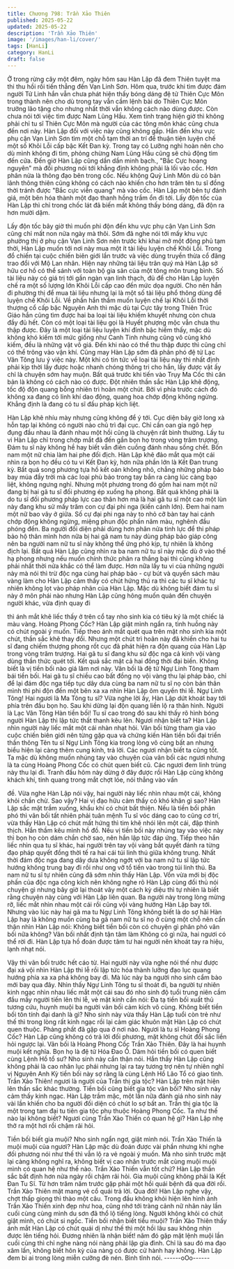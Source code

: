 ```yaml
---
title: Chương 798: Trần Xảo Thiên
published: 2025-05-22
updated: 2025-05-22
description: 'Trần Xảo Thiên'
image: '/images/han-li/cover/'
tags: [HanLi]
category: HanLi
draft: false
---
```


Ở trong rừng cây một đêm, ngày hôm sau Hàn Lập đã đem Thiên
tuyệt ma thi thu hồi rồi tiến thẳng đến Vạn Linh Sơn.
Hôm qua, trước khi tìm được đám người Tử Linh hắn vẫn chưa
phát hiện thấy bóng dáng đệ tử Thiên Cực Môn trong thành nên
cho dù trong tay vẫn cầm lệnh bài do Thiên Cực Môn trưởng lão
tặng cho nhưng nhất thời vẫn không cách nào dùng được. Còn
chưa nói tới việc tìm được Nam Lũng Hầu.
Xem tình trạng hiện giờ thì không phải chỉ tu sĩ Thiên Cực Môn
mà người của các tông môn khác cũng chưa đến nơi này.
Hàn Lập đối với việc này cũng không gấp. Hắn đến khu vực phụ
cận Vạn Linh Sơn tìm một chỗ tạm thời an trí để thuận tiện luyện
chế một số Khôi Lỗi cấp bậc Kết Đan kỳ.
Trong tay có Lưỡng nghi hoàn nên cho dù mình không đi tìm,
phỏng chừng Nam Lũng Hầu cũng sẽ chủ động tìm đến cửa.
Đến giờ Hàn Lập cũng dần dần minh bạch., "Bắc Cực hoang
nguyên" mà đối phương nói tới khẳng định không phải là lối vào
cốc. Hơn phân nửa là thông đạo bên trong cốc.
Nếu không Quỷ Linh Môn dù có bản lãnh thông thiên cũng không
có cách nào khiến cho hơn trăm tên tu sĩ đồng thời tránh được
"Bắc cực viễn quang" mà vào cốc.
Hàn Lập một bên tự đánh giá, một bên hóa thành một đạo thanh
hồng trầm ổn đi tới.
Lấy độn tốc của Hàn Lập thì chỉ trong chốc lát đã biến mất không
thấy bóng dáng, đã độn ra hơn mười dặm.

Lấy độn tốc bây giờ thì muốn phi độn đến khu vực phụ cận Vạn
Linh Sơn cũng chỉ mất non nửa ngày mà thôi.
Sớm đã nghe nói tới mấy khu vực phường thị ở phụ cận Vạn Linh
Sơn nên trước khi khai mở một động phủ tạm thời, Hàn Lập
muốn tới nơi này mua một ít tài liệu luyện chế Khôi Lỗi. Trong đổ
chiến tại cuộc chiến biên giới lần trước và việc dùng truyền thừa
cổ đăng trao đổi với Mộ Lan nhân. Hiện nay những tài liệu trân
quý mà Hàn Lập sở hữu cơ hồ có thể sánh với toàn bộ gia sản
của một tông môn trung bình. Số tài liệu này có giá trị tới gần
ngàn vạn linh thạch, đủ để cho Hàn Lập luyện chế ra một số
lượng lớn Khôi Lỗi cấp cao đến mức dọa người.
Cho nên hắn đi phường thị để mua tài liệu nhưng lại là một số tài
liệu phổ thông dùng để luyện chế Khôi Lỗi.
Về phần hắn thầm muốn luyện chế lại Khôi Lỗi thời thượng cổ
cấp bậc Nguyên Anh thì mặc dù tại Cực tây trong Thiên Trúc Giáo
hắn cũng tìm được hai ba loại tài liệu khiếm khuyết nhưng còn
chưa đầy đủ hết. Còn có một loại tài liệu gọi là Huyết phượng
mộc vẫn chưa thu thập được.
Đây là một loại tài liệu luyện khí đỉnh bậc hiếm thấy, mặc dù
không khó kiếm tới mức giống như Canh Tinh nhưng cũng vô
cùng khó kiếm, đều là những vật vô giá. Đến khi nào có thể thu
thập được thì cũng chỉ có thể trông vào vận khí.
Cũng may Hàn Lập sớm đã phân phó đệ tử Lạc Vân Tông lưu ý
việc này. Một khi có tin tức về loại tài liệu này thì nhất định phải
kịp thời lấy được hoặc nhanh chóng thông tri cho hắn, lấy được
vật ấy chỉ là chuyện sớm hay muộn. Bất quá trước khi tiến vào
Trụy Ma Cốc thì căn bản là không có cách nào có được.
Đột nhiên thần sắc Hàn Lập khẽ động, tốc độ độn quang bỗng
nhiên trì hoãn một chút.
Bởi vì phía trước cách đó không xa đang có linh khí dao động,
quang hoa chớp động không ngừng. Khẳng định là đang có tu sĩ
đấu pháp kịch liệt.

Hàn Lập khẽ nhíu mày nhưng cũng không để ý tới.
Cục diện bây giờ long xà hỗn tạp lại không có người nào chủ trì
đại cục. Chỉ cần oan gia ngõ hẹp đụng đầu nhau là đánh nhau
một hồi cũng là chuyện rất bình thường. Lấy tu vi Hàn Lập chỉ
trong chớp mắt đã đến gần bọn họ trong vòng trăm trượng. Đám
tu sĩ này không hề hay biết vẫn điên cuồng đánh nhau sống chết.
Bốn nam một nữ chia làm hai phe đối địch.
Hàn Lập khẽ đảo mắt qua một cái nhìn ra bọn họ đều có tu vi Kết
Đan kỳ, hơn nữa phần lớn là Kết Đan trung kỳ. Bất quá song
phương tựa hồ kết oán không nhỏ, chẳng những pháp bảo bay
múa đầy trời mà các loại phù bảo trong tay bắn ra càng lúc càng
bạo liệt, không ngưng nghỉ.
Nhưng một phương trong đó gồm hai nam một nữ đang bị hai gã
tu sĩ đối phương ép xuống hạ phong. Bất quá không phải là do tu
sĩ đối phương pháp lực cao thân hơn mà là hai gã tu sĩ một cao
một lùn này đang khu sử mấy trăm con cự đại phi nga (kiến cánh
lớn). Đem hai nam một nữ bao vây ở giữa.
Số cự đại phi nga này to nhỏ cỡ bàn tay hai cánh chớp động
không ngừng, miệng phun độc phấn năm màu, nghênh đầu
phóng đến. Ba người đối diện phải dùng hơn phân nửa tinh lực
để thi pháp bảo hộ thân mình hơn nữa bị hai gã nam tu này dùng
pháp bảo giáp công nên ba người nam nữ tu sĩ này không thể
ứng phó kịp, tự nhiên là không địch lại.
Bất quá Hàn Lập cũng nhìn ra ba nam nữ tu sĩ này mặc dù ở vào
thế hạ phong nhưng nếu muốn chính thức phân ra thắng bại thì
cũng không phải nhất thời nửa khắc có thể làm được.
Hơn nữa lấy tu vi của những người này mà nói thì trừ độc nga
cùng hai pháp bảo - cự bút và quyển sách màu vàng làm cho Hàn
Lập cảm thấy có chút hứng thú ra thì các tu sĩ khác tự nhiên
không lọt vào pháp nhãn của Hàn Lập.
Mặc dù không biết đám tu sĩ này ở môn phái nào nhưng Hàn Lập
cũng hông muốn quản đến chuyện người khác, vừa định quay đi

thì ánh mắt khẽ liếc thấy ở trên cổ tay nho sinh kia có tiêu ký là
một chiếc lá màu vàng.
Hoàng Phong Cốc? Hàn Lập giật mình ngẩn ra, tình huồng này có
chút ngoài ý muốn. Tiếp theo ánh mắt quét qua trên mặt nho sinh
kia một chút, thần sắc khẽ thay đổi.
Nhưng một chút trì hoãn này đã khiến cho hai tu sĩ đang chiếm
thượng phong rốt cục đã phát hiện ra độn quang của Hàn Lập
trong vòng trăm trượng.
Hai gã tu sĩ đang khu sử độc nga cả kinh vội vàng dùng thần thức
quét tới. Kết quả sắc mặt cả hai đồng thời đại biến.
Không biết là vị tiền bối nào giá lâm nơi này. Vãn bối là đệ tử Ngự
Linh Tông tham bái tiền bối. Hai gã tu sĩ chiều cao bất đồng nọ vội
vàng thu lại pháp bảo, chỉ để lại đám độc nga tiếp tục dây dưa
cùng ba nam nữ tu sĩ nọ còn bản thân mình thì phi độn đến một
bên xa xa nhìn Hàn Lập ôm quyền thi lễ.
Ngự Linh Tông! Hai ngươi là Ma Tông tu sĩ? Vừa nghe lời ấy, Hàn
Lập dứt khoát bay tới phía trên đầu bọn họ. Sau khi dừng lại độn
quang liền lộ ra thân hình.
Người là Lạc Vân Tông Hàn tiền bối! Tu sĩ cao trong đó sau khi
thấy rõ hình bóng người Hàn Lập thì lập tức thất thanh kêu lên.
Ngươi nhận biết ta? Hàn Lập nhìn người này liếc mắt một cái
nhàn nhạt hỏi.
Vãn bối từng tham gia vào cuộc chiến biên giới nên từng gặp qua
và chứng kiến Hàn tiền bối đại triển thần thông Tên tu sĩ Ngự Linh
Tông kia trong lòng vô cùng bất an nhưng biểu hiện lại càng thêm
cung kính, trả lời.
Các ngươi nhận biết ta cũng tốt. Ta mặc dù không muốn nhúng
tay vào chuyện của vãn bối các ngươi nhưng là ta cùng Hoàng
Phong Cốc có chút quen biết cũ. Các ngươi đem linh trùng này
thu lại đi. Tranh đấu hôm này dừng ở đây được rồi Hàn Lập cũng
không khách khí, tinh quang trong mắt chợt lóe, nói thẳng vào vấn

đề.
Vừa nghe Hàn Lập nói vậy, hai người này liếc nhìn nhau một cái,
không khỏi chần chừ.
Sao vậy? Hai vị đạo hữu cảm thấy có khó khăn gì sao? Hàn Lập
sắc mặt trầm xuống, khẩu khí có chút bất thiện.
Nếu là tiền bối phân phó thì vãn bối tất nhiên phải tuân mệnh Tu
sĩ vóc dáng cao to cũng cơ trí, vừa thấy Hàn Lập có chút mất
hứng thì tim khẽ nhói lên một cái, đập thình thịch. Hắn thầm kêu
mình hồ đồ. Nếu vị tiền bối này nhúng tay vào việc này thì bọn họ
còn dám chần chờ sao, nên hắn lập tức đáp ứng.
Tiếp theo hắn liếc nhìn qua tu sĩ khác, hai người trên tay vội vàng
bắt quyết đánh ra từng đạo pháp quyết đồng thời tế ra hai cái túi
linh thú giữa không trung.
Nhất thời đám độc nga đang dây dưa không ngớt với ba nam nữ
tu sĩ lập tức hướng không trung bay đi rồi như ong vỡ tổ tiến vào
trong túi linh thú.
Ba nam nữ tu sĩ tự nhiên cũng đã sớm nhìn thấy Hàn Lập. Vốn
vừa mới bị độc phấn của độc nga công kích nên không nghe rõ
Hàn Lập cùng đối thủ nói chuyện gì nhưng bây giờ lại thoát vây
một cách kỳ diệu thì tự nhiên là biết rằng chuyện này cùng với
Hàn Lập liên quan.
Ba người này trong lòng mừng rỡ, liếc mắt nhìn nhau một cái rồi
cũng vội vàng hướng Hàn Lập bay tới.
Nhưng vào lúc này hai gã ma tu Ngự Linh Tông không biết là do
sợ hãi Hàn Lập hay là không muốn cùng ba gã nam nữ tu sĩ nọ ở
cùng một chỗ nên cẩn thận nhìn Hàn Lập nói:
Không biết tiền bối còn có chuyện gì phân phó vãn bối nữa
không? Vãn bối nhất định tận tâm làm
Không có gì nữa, hai ngươi có thể rời đi. Hàn Lập tựa hồ đoán
được tâm tư hai người nên khoát tay ra hiệu, lạnh nhạt nói.

Vậy thì vãn bối trước hết cáo từ. Hai người này vừa nghe nói thế
như được đại xá vội nhìn Hàn Lập thi lễ rồi lập tức hóa thành
lưỡng đạo lục quang hướng phía xa xa phá không bay đi.
Mà lúc này ba người nho sinh cẩm bào mới bay qua đây.
Nhìn thấy Ngự Linh Tông tu sĩ thoát đi, ba người tự nhiên kinh
ngạc nhìn nhau liếc mắt một cái sau đó nho sinh độ tuổi trung
niên cầm đầu mấy người tiến lên thi lễ, vẻ mặt kính cẩn nói:
Đa tạ tiền bối xuất thủ tương cứu, huynh muội ba người vãn bối
cảm kích vô cùng. Không biết tiền bối tôn tính đại danh là gì? Nho
sinh này vừa thấy Hàn Lập tuổi còn trẻ như thế thì trong lòng rất
kinh ngạc rồi lại cảm giác khuôn mặt Hàn Lập có chút quen thuộc.
Phảng phất đã gặp qua ở nơi nào.
Ngươi là tu sĩ Hoàng Phong Cốc? Hàn Lập cũng không có trả lời
đối phương, mặt không chút đổi sắc liền hỏi ngược lại.
Vãn bối là Hoàng Phong Cốc Trần Xảo Thiên. Đây là hai huynh
muội kết nghĩa. Bọn họ là đệ tử Hóa Đao Ổ. Dám hỏi tiền bối có
quen biết cùng Lệnh Hồ tổ sư? Nho sinh này cẩn thận nói. Hắn
thấy Hàn Lập cũng không phải là cao nhân lục phái nhưng lại ra
tay tương trợ nên tự nhiên nghĩ vị Nguyên Anh Kỳ tiền bối này sợ
rằng là cùng Lệnh Hồ Lão Tổ có giao tình.
Trần Xảo Thiên! ngươi là người của Trần thị gia tộc? Hàn Lập
trên mặt hiện lên thần sắc khác thường.
Tiền bối cũng biết gia tộc vãn bối? Nho sinh này cảm thấy kinh
ngạc.
Hàn Lập trầm mặc, một lần nữa đánh giá nho sinh này vài lần
khiến cho ba người đối diện có chút lo sợ bất an.
Trần thị gia tộc là một trong tam đại tu tiên gia tộc phụ thuộc
Hoàng Phong Cốc. Ta như thế nào lại không biết? Ngươi cùng
Trần Xảo Thiến có quan hệ gì? Hàn Lập nhẹ thở ra một hơi rồi
chậm rãi hỏi.

Tiền bối biết gia muội? Nho sinh ngẩn ngơ, giật mình nói.
Trần Xảo Thiến là muội muội của ngươi? Hàn Lập mặc dù đoán
được vài phần nhưng khi nghe đối phương nói như thế thì vẫn lộ
ra vẻ ngoài ý muốn.
Mà nho sinh trước mặt lại càng không nghĩ ra, không biết vị cao
nhân trước mắt cùng muội muội mình có quan hệ như thế nào.
Trần Xảo Thiến vẫn tốt chứ? Hàn Lập thần sắc bất định hơn nửa
ngày rồi chậm rãi hỏi.
Gia muội cũng không phải là Kết Đan Tu Sĩ. Từ hơn trăm năm
trước gặp phải một hồi quái bệnh đã qua đời rồi. Trần Xảo Thiên
mặt mang vẻ cổ quái trả lời.
Qua đời!
Hàn Lập nghe vậy, chợt thấp giọng thì thào một câu. Trong đầu
không khỏi hiện lên hình ảnh Trần Xảo Thiến xinh đẹp như hoa,
cũng nhớ tới tràng cảnh nữ nhân này lần cuối cùng cùng mình du
sơn đã thổ lộ tiếng lòng. Người không khỏi có chút giật mình, có
chút si ngốc.
Tiền bối nhận biết tiểu muội? Trần Xảo Thiên thấy ánh mắt Hàn
Lập có chút quái dị như thế thì một hồi lâu sau không nhịn được
lên tiếng hỏi.
Đương nhiên là nhận biết! năm đó gặp mặt lệnh muội lần cuối
cùng thì chỉ nghe nàng nói nàng phải lập gia đình. Chỉ là sau đó
ma đạo xâm lấn, không biết hôn kỳ của nàng có được cử hành
hay không. Hàn Lập đem bi ai trong lòng miễn cưỡng đè nén.
Bình tĩnh nói.
------oOo------
